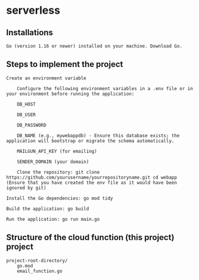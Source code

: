# serverless


## Installations

    Go (version 1.16 or newer) installed on your machine. Download Go.

## Steps to implement the project
    Create an environment variable

        Configure the following environment variables in a .env file or in your environment before running the application:

        DB_HOST

        DB_USER

        DB_PASSWORD

        DB_NAME (e.g., mywebappdb) - Ensure this database exists; the application will bootstrap or migrate the schema automatically.

        MAILGUN_API_KEY (for emailing)

        SENDER_DOMAIN (your domain)

        Clone the repository: git clone https://github.com/yourusername/yourrepositoryname.git cd webapp (Ensure that you have created the env file as it would have been ignored by git)

    Install the Go dependencies: go mod tidy

    Build the application: go build

    Run the application: go run main.go

## Structure of the cloud function (this project) project
    project-root-directory/
        go.mod
        email_function.go
